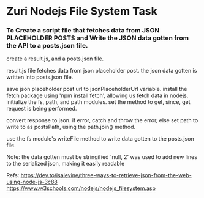 # Zuri Nodejs File System Task
### To Create a script file that fetches data from JSON PLACEHOLDER POSTS and Write the JSON data gotten from the API to a posts.json file.

create a result.js, and a posts.json file.

result.js file fetches data from json placeholder post.
the json data gotten is written into posts.json file.

save json placeholder post url to jsonPlaceholderUrl variable.
install the fetch package using 'npm install fetch', allowing us fetch data in nodejs.
initialize the fs, path, and path modules.
set the method to get, since, get request is being performed.

convert response to json.
if error, catch and throw the error, else set path to write to as postsPath, using the path.join() method.

use the fs module's writeFile method to write data gotten to the posts.json file.

Note: the data gotten must be stringified
'null, 2' was used to add new lines to the serialized json, making it easily readable

Refs: 
https://dev.to/isalevine/three-ways-to-retrieve-json-from-the-web-using-node-js-3c88
https://www.w3schools.com/nodejs/nodejs_filesystem.asp
